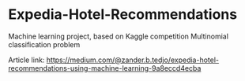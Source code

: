 # Expedia-Hotel-Recommendations

Machine learning project, based on Kaggle competition
Multinomial classification problem

Article link: https://medium.com/@zander.b.tedjo/expedia-hotel-recommendations-using-machine-learning-9a8eccd4ecba
